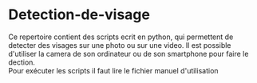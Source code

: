 # Detection-de-visage
Ce repertoire contient des scripts ecrit en python, qui permettent de detecter des visages sur une photo ou sur une video.
Il est possible d'utiliser la camera de son ordinateur ou de son smartphone pour faire le dection.  
Pour exécuter les scripts il faut lire le fichier manuel d'utilisation
